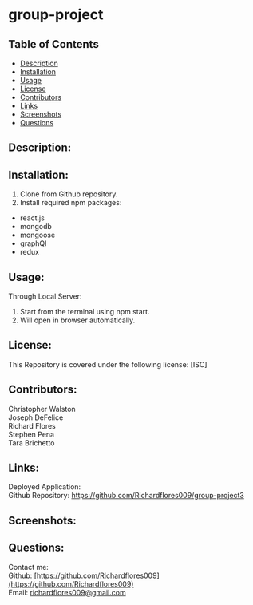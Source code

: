 # group-project

## Table of Contents
* [Description](#description)
* [Installation](#installation)
* [Usage](#usage)
* [License](#license)
* [Contributors](#contributors)
* [Links](#links)
* [Screenshots](#screenshots)
* [Questions](#questions)

## Description:


## Installation:
1. Clone from Github repository. <br>
3. Install required npm packages: <br>
* react.js <br>
* mongodb <br>
* mongoose <br>
* graphQl <br>
* redux <br>



## Usage:
Through Local Server:<br>
1. Start from the terminal using npm start. <br>
2. Will open in browser automatically.

## License:
This Repository is covered under the following license: [ISC]

## Contributors:
Christopher Walston <br>
Joseph DeFelice <br>
Richard Flores <br>
Stephen Pena <br>
Tara Brichetto <br>

## Links:
Deployed Application:  <br>
Github Repository: https://github.com/Richardflores009/group-project3 <br>

## Screenshots:

## Questions:
Contact me:<br>
Github: [https://github.com/Richardflores009](https://github.com/Richardflores009)<br>
Email: [richardflores009@gmail.com](richardflores009@gmail.com)<br>
